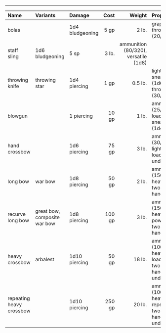 ___
| Name | Variants | Damage | Cost | Weight | Properties |
|:-|:-|:-|-:|-:|:-|
| bolas | | 1d4 bludgeoning | 5 gp | 2 lb. | grappling, thrown (20/60) |
| staff sling | 1d6 bludgeoning | 5 sp | 3 lb. | ammunition (80/320), versatile (1d8) |
| throwing knife | throwing star | 1d4 piercing | 1 gp | 0.5 lb. | light, sneaky (1d6), thrown (30/90) |
| blowgun | | 1 piercing | 10 gp | 1 lb. | ammunition (25/100), loading, sneaky (1d4) |
| hand crossbow | | 1d6 piercing | 75 gp | 3 lb. | ammunition (30/120), light, loading, underwater |
| long bow | war bow | 1d8 piercing | 50 gp | 2 lb. | ammunition (150/600), heavy, two-handed |
| recurve long bow | great bow, composite war bow | 1d8 piercing | 100 gp | 3 lb. | ammunition (150/600), heavy, powerdraw, two-handed |
| heavy crossbow | arbalest | 1d10 piercing | 50 gp | 18 lb. | ammunition (100/400), heavy, loading, two-handed, underwater |
| repeating heavy crossbow | | 1d10 piercing | 250 gp | 20 lb. | ammunition (100/400), heavy, repeating, two-handed, underwater |

